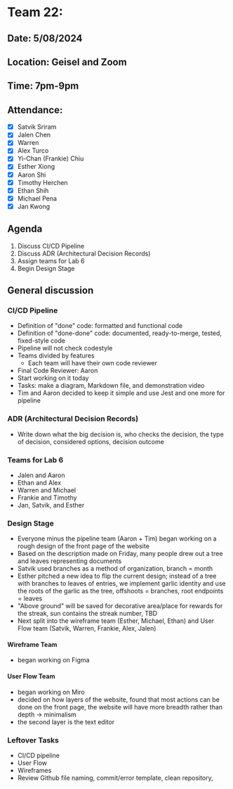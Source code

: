 # Team 22: 
## Date: 5/08/2024
## Location: Geisel and Zoom
## Time: 7pm-9pm

## Attendance:
- [x] Satvik Sriram
- [x] Jalen Chen
- [x] Warren 
- [x] Alex Turco
- [x] Yi-Chan (Frankie) Chiu
- [x] Esther Xiong
- [x] Aaron Shi
- [x] Timothy Herchen
- [x] Ethan Shih
- [x] Michael Pena
- [x] Jan Kwong

## Agenda

1. Discuss CI/CD Pipeline 
2. Discuss ADR (Architectural Decision Records)
3. Assign teams for Lab 6
4. Begin Design Stage

## General discussion

### CI/CD Pipeline
- Definition of "done" code: formatted and functional code
- Definition of "done-done" code: documented, ready-to-merge, tested, fixed-style code 
- Pipeline will not check codestyle
- Teams divided by features
  - Each team will have their own code reviewer
- Final Code Reviewer: Aaron
- Start working on it today
- Tasks: make a diagram, Markdown file, and demonstration video
- Tim and Aaron decided to keep it simple and use Jest and one more for pipeline

### ADR (Architectural Decision Records)
- Write down what the big decision is, who checks the decision, the type of decision, considered options, decision outcome

### Teams for Lab 6
- Jalen and Aaron
- Ethan and Alex 
- Warren and Michael
- Frankie and Timothy 
- Jan, Satvik, and Esther

### Design Stage
- Everyone minus the pipeline team (Aaron + Tim) began working on a rough design of the front page of the website
- Based on the description made on Friday, many people drew out a tree and leaves representing documents
- Satvik used branches as a method of organization, branch = month
- Esther pitched a new idea to flip the current design; instead of a tree with branches to leaves of entries, we implement garlic identity and use the roots of the garlic as the tree, offshoots = branches, root endpoints = leaves
- "Above ground" will be saved for decorative area/place for rewards for the streak, sun contains the streak number, TBD
- Next split into the wireframe team (Esther, Michael, Ethan) and User Flow team (Satvik, Warren, Frankie, Alex, Jalen)
  
#### Wireframe Team
- began working on Figma

#### User Flow Team
- began working on Miro
- decided on how layers of the website, found that most actions can be done on the front page, the website will have more breadth rather than depth -> minimalism
- the second layer is the text editor

### Leftover Tasks
- CI/CD pipeline
- User Flow
- Wireframes
- Review Github file naming, commit/error template, clean repository,  


